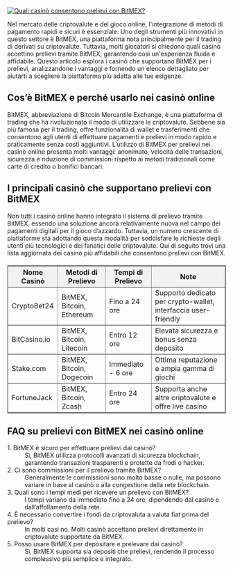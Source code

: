 [![Quali casinò consentono prelievi con BitMEX?](https://123-caf.pages.dev/gitsignup.png)](https://vrmoo.ru/Bt82HjjY)

<p>Nel mercato delle criptovalute e del gioco online, l'integrazione di metodi di pagamento rapidi e sicuri è essenziale. Uno degli strumenti più innovativi in questo settore è BitMEX, una piattaforma nota principalmente per il trading di derivati su criptovalute. Tuttavia, molti giocatori si chiedono quali casinò accettino prelievi tramite BitMEX, garantendo così un'esperienza fluida e affidabile. Questo articolo esplora i casinò che supportano BitMEX per i prelievi, analizzandone i vantaggi e fornendo un elenco dettagliato per aiutarti a scegliere la piattaforma più adatta alle tue esigenze.</p>  <h2>Cos’è BitMEX e perché usarlo nei casinò online</h2> <p>BitMEX, abbreviazione di Bitcoin Mercantile Exchange, è una piattaforma di trading che ha rivoluzionato il modo di utilizzare le criptovalute. Sebbene sia più famosa per il trading, offre funzionalità di wallet e trasferimenti che consentono agli utenti di effettuare pagamenti e prelievi in modo rapido e praticamente senza costi aggiuntivi. L’utilizzo di BitMEX per prelievi nei casinò online presenta molti vantaggi: anonimato, velocità delle transazioni, sicurezza e riduzione di commissioni rispetto ai metodi tradizionali come carte di credito o bonifici bancari.</p>  <h2>I principali casinò che supportano prelievi con BitMEX</h2> <p>Non tutti i casinò online hanno integrato il sistema di prelievo tramite BitMEX, essendo una soluzione ancora relativamente nuova nel campo dei pagamenti digitali per il gioco d’azzardo. Tuttavia, un numero crescente di piattaforme sta adottando questa modalità per soddisfare le richieste degli utenti più tecnologici e dei fanatici delle criptovalute. Qui di seguito trovi una lista aggiornata dei casinò più affidabili che consentono prelievi con BitMEX.</p>  <table border="1" cellpadding="8" cellspacing="0" style="border-collapse: collapse; width: 100%; max-width: 600px; margin: 20px 0;">   <thead>     <tr style="background-color: #f2f2f2;">       <th>Nome Casinò</th>       <th>Metodi di Prelievo</th>       <th>Tempi di Prelievo</th>       <th>Note</th>     </tr>   </thead>   <tbody>     <tr>       <td>CryptoBet24</td>       <td>BitMEX, Bitcoin, Ethereum</td>       <td>Fino a 24 ore</td>       <td>Supporto dedicato per crypto-wallet, interfaccia user-friendly</td>     </tr>     <tr>       <td>BitCasino.io</td>       <td>BitMEX, Bitcoin, Litecoin</td>       <td>Entro 12 ore</td>       <td>Elevata sicurezza e bonus senza deposito</td>     </tr>     <tr>       <td>Stake.com</td>       <td>BitMEX, Bitcoin, Dogecoin</td>       <td>Immediato - 6 ore</td>       <td>Ottima reputazione e ampia gamma di giochi</td>     </tr>     <tr>       <td>FortuneJack</td>       <td>BitMEX, Bitcoin, Zcash</td>       <td>Entro 24 ore</td>       <td>Supporta anche altre criptovalute e offre live casino</td>     </tr>   </tbody> </table>  <h2>FAQ su prelievi con BitMEX nei casinò online</h2> <dl>   <dt>1. BitMEX è sicuro per effettuare prelievi dai casinò?</dt>   <dd>Sì, BitMEX utilizza protocolli avanzati di sicurezza blockchain, garantendo transazioni trasparenti e protette da frodi o hacker.</dd>    <dt>2. Ci sono commissioni per il prelievo tramite BitMEX?</dt>   <dd>Generalmente le commissioni sono molto basse o nulle, ma possono variare in base al casinò o alla congestione della rete blockchain.</dd>    <dt>3. Quali sono i tempi medi per ricevere un prelievo con BitMEX?</dt>   <dd>I tempi variano da immediato fino a 24 ore, dipendendo dal casinò e dall’affollamento della rete.</dd>    <dt>4. È necessario convertire i fondi da criptovaluta a valuta fiat prima del prelievo?</dt>   <dd>In molti casi no. Molti casinò accettano prelievi direttamente in criptovalute supportate da BitMEX.</dd>    <dt>5. Posso usare BitMEX per depositare e prelevare dai casinò?</dt>   <dd>Sì, BitMEX supporta sia depositi che prelievi, rendendo il processo complessivo più semplice e integrato.</dd> </dl>